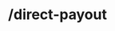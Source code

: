 ---
title: /direct-payout
position_number: 2
type: post
description: Initiates a Direct Payout on Kibramoa using the direct API.

content_markdown: |-
  #### Direct API direct payout endpoint

  {: .info }
  https://api.{env}.kibramoa.net/direct-payout

  After the payout is accepted within the merchant system, it must be approved or declined from the merchant-portal of Kibramoa.

  {: .info }
  **Note**: The `Content-Type` header should be set to `application/json` along with the merchant API key

  Request parameters:

  | Field   | Type   | Description                        |
  | ------- | ------ | ---------------------------------- |
  | *country | string(2) | Alpha-2 ISO Country code. |
  | *currency | string(3) | Alpha-3 ISO Currency code. |
  | *option | string | Payout option chosen. Values: 'Bank Transfer', 'PIX', 'SPEI', 'Tpaga', 'Easy P2P' |
  | *amount | integer | Amount in decimal format, I.E: 100 = 1$ |
  | *redirectUrl | string | Merchant page to be redirected after the payout. |
  | merchantReference | string(36) | Merchant generated id for the given payout. |
  | description | string(255) | Description text for the payout. |
  | userId | string(255) | User id generated by the merchant system. |
  | ip | string | End user IP. |
  | extra | string(255) | Optional payload for help merchant to track this payout. |
  | *formData | Object | Form parameters filled by end user, they change regarding the 'option' chosen, check Testing Details for more info. |

  Response:

  | Field   | Type   | Description                        |
  | ------- | ------ | ---------------------------------- |
  | result | string | Payout result message. |


right_code_blocks:
  - code_block: |1-
     {
        "country": "BR",
        "currency": "BRL",
        "option": "PIX",
        "amount": 150,
        "redirectUrl": "https://merchant1.io/where/to/go",
        "merchantReference": "custom8626666",
        "description": "Additional remark for this payout.",
        "userId": "merchant_user123",
        "ip": "13.12.11.10",
        "extra1": "merchant extra value 1",
        "extra2": "merchant extra value 2",
        "extra3": "merchant extra value 3",
        "formData": {
            "name": "PIX",
            "logo": "https://kibramoa-sandbox...pix-1661669301772-400px.png",
            "currencies": [
                "USD",
                "EUR",
                "GBP",
                "BRL"
            ],
            "arrivalCurrency": "BRL",
            "phone": "",
            "email": "",
            "account_type": "CPF",
            "account": "string",
            "document_type": "CPF",
            "document_id": "Doc12354"
          }
      } 
    title: Request
    language: json

  - code_block: |2-
      {
        "result": "Payout request was submitted successfully."
      }
    title: Response
    language: json
  - code_block: |3-    
       {
        "statusCode": 400,
        "message": [
          "currency must be a string"
        ],
        "error": "Bad Request"
       }
    title: Error 400
    language: json
   
---
